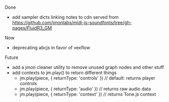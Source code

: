 Done
- add sampler dicts linking notes to cdn served from https://github.com/jmonlabs/midi-js-soundfonts/tree/gh-pages/FluidR3_GM

Now
- deprecating abcjs in favor of vexflow

Future
- add a jmon cleaner utility to remove unused graph nodes and other stuff
- add contexts to jm.play() to return different things
  - jm.play(piece, { returnType: 'controls' })  // default: returns player
controls
  - jm.play(piece, { returnType: 'audio' })     // returns raw audio data
  - jm.play(piece, { returnType: 'context' })   // returns Tone.js context
